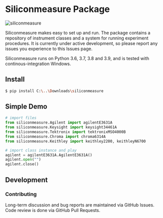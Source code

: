 # Siliconmeasure Package

![siliconmeasure](https://github.com/sabari-saravanan-m/siliconmeasure)

Siliconmeasure makes easy to set up and run. The package contains a repository of instrument classes and a system for running experiment procedures.
It is currently under active development, so please report any issues you experience to this Issues page.

Siliconmeasure runs on Python 3.6, 3.7, 3.8 and 3.9, and is tested with continous-integration Windows.


## Install

```bash
$ pip install C:\..\Downloads\siliconmeasure
```

## Simple Demo

```python
# import files
from siliconmeasure.Agilent import agilentE3631A
from siliconmeasure.Keysight import keysight34461A
from siliconmeasure.Tektronix import tektronixMSO4000B
from siliconmeasure.Chroma import chroma6314A
from siliconmeasure.Keithley import keithley2200, keithleyN6700

# import class instance and play
agilent = agilentE3631A.AgilentE3631A()
agilent.open("")
agilent.close()
```

## Development

### Contributing

Long-term discussion and bug reports are maintained via GitHub Issues.
Code review is done via GitHub Pull Requests.
